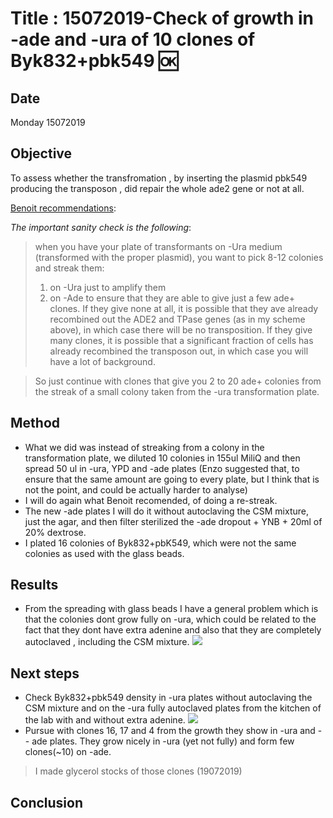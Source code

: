 # Title : 15072019-Check of growth in -ade and -ura of 10 clones of Byk832+pbk549 :ok:

## Date
Monday 15072019

## Objective

To assess whether the transfromation , by inserting the plasmid pbk549 producing the transposon , did repair the whole ade2 gene or not at all.

[Benoit recommendations](https://mail.google.com/mail/u/0/#inbox/FMfcgxwBVMkkbsqGHKxgVZkPBglxpdGb):

*The important sanity check is the following*:

> when you have your plate of transformants on -Ura medium (transformed with the proper plasmid), you want to pick 8-12 colonies and streak them:
> 1. on -Ura just to amplify them
> 2. on -Ade to ensure that they are able to give just a few ade+ clones.
If they give none at all, it is possible that they ave already recombined out the ADE2 and TPase genes (as in my scheme above), in which case there will be no transposition.
If they give many clones, it is possible that a significant fraction of cells has already recombined the transposon out, in which case you will have a lot of background.

> So just continue with clones that give you 2 to 20 ade+ colonies from the streak of a small colony taken from the -ura transformation plate.

## Method

- What we did was instead of streaking from a colony in the transformation plate, we diluted 10 colonies in 155ul MiliQ and then spread 50 ul in -ura, YPD and -ade plates (Enzo suggested that, to ensure that the same amount are going to every plate, but I think that is not the point, and could be actually harder to analyse)
- I will do again what Benoit recomended, of doing a re-streak.
- The new -ade plates I will do it without autoclaving the CSM mixture, just the agar, and then filter sterilized the -ade dropout + YNB + 20ml of 20% dextrose.
- I plated 16 colonies of Byk832+pbK549, which were not the same colonies as used with the glass beads.

## Results
- From the spreading with glass beads I have a general problem which is that the colonies dont grow fully on -ura, which could be related to the fact that they dont have extra adenine and also that they are completely autoclaved , including the CSM mixture.
![](../images/summary-of-colonies-ura-and-ade.png)

## Next steps
- Check Byk832+pbk549 density in -ura plates without autoclaving the CSM mixture and on the -ura fully autoclaved plates from the kitchen of the lab with and without extra adenine.
 ![](../images/-ura-without-autoclaving-vs-autoclaving-plates.jpg)
- Pursue with clones 16, 17 and 4 from the growth they show in -ura and -- ade plates. They grow nicely in -ura (yet not fully) and form few clones(~10) on -ade.

> I made glycerol stocks of those clones (19072019)

## Conclusion
